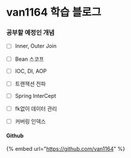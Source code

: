 # van1164 학습 블로그

### 공부할 예정인 개념

* [ ] Inner, Outer Join
* [ ] Bean 스코프
* [ ] IOC, DI, AOP
* [ ] 트랜잭션 전파
* [ ] Spring InterCept
* [ ] fk없이 데이터 관리
* [ ] 커버링 인덱스



#### Github

{% embed url="https://github.com/van1164" %}
